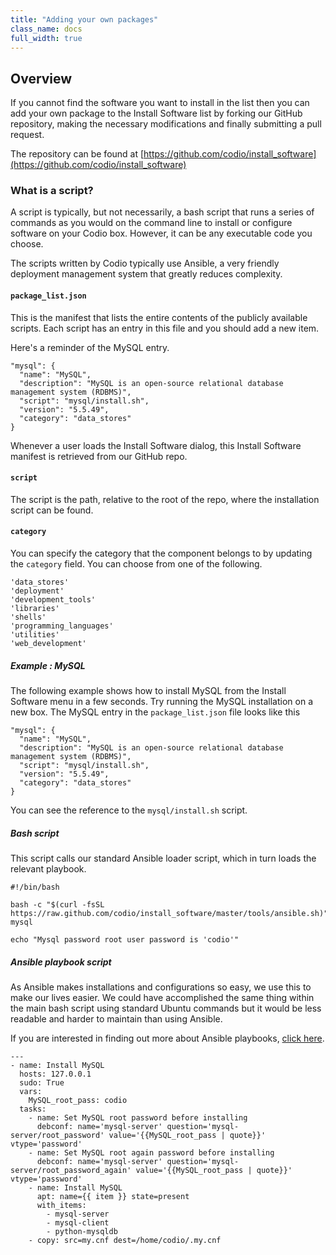 ```yaml
---
title: "Adding your own packages"
class_name: docs 
full_width: true
---
```


## Overview
If you cannot find the software you want to install in the list then you can add your own package to the Install Software list by forking our GitHub repository, making the necessary modifications and finally submitting a pull request.

The repository can be found at [https://github.com/codio/install_software](https://github.com/codio/install_software)

### What is a script?
A script is typically, but not necessarily, a bash script that runs a series of commands as you would on the command line to install or configure software on your Codio box. However, it can be any executable code you choose.

The scripts written by Codio typically use Ansible, a very friendly deployment management system that greatly reduces complexity.

#### `package_list.json`
This is the manifest that lists the entire contents of the publicly available scripts. Each script has an entry in this file and you should add a new item. 

Here's a reminder of the MySQL entry.

```
"mysql": {
  "name": "MySQL",
  "description": "MySQL is an open-source relational database management system (RDBMS)",
  "script": "mysql/install.sh",
  "version": "5.5.49",
  "category": "data_stores"
}
```

Whenever a user loads the Install Software dialog, this Install Software manifest is retrieved from our GitHub repo.

#### `script`
The script is the path, relative to the root of the repo, where the installation script can be found.

#### `category`
You can specify the category that the component belongs to by updating the `category` field. You can choose from one of the following.

```
'data_stores'
'deployment'
'development_tools'
'libraries'
'shells'
'programming_languages'
'utilities'
'web_development'
```

##### Example : MySQL
The following example shows how to install MySQL from the Install Software menu in a few seconds. Try running the MySQL installation on a new box. The MySQL entry in the `package_list.json` file looks like this

```
"mysql": {
  "name": "MySQL",
  "description": "MySQL is an open-source relational database management system (RDBMS)",
  "script": "mysql/install.sh",
  "version": "5.5.49",
  "category": "data_stores"
}
```

You can see the reference to the `mysql/install.sh` script.

##### Bash script
This script calls our standard Ansible loader script, which in turn loads the relevant playbook.

```
#!/bin/bash

bash -c "$(curl -fsSL https://raw.github.com/codio/install_software/master/tools/ansible.sh)" mysql

echo "Mysql password root user password is 'codio'"
```

##### Ansible playbook script
As Ansible makes installations and configurations so easy, we use this to make our lives easier. We could have accomplished the same thing within the main bash script using standard Ubuntu commands but it would be less readable and harder to maintain than using Ansible.

If you are interested in finding out more about Ansible playbooks, [click here](docs.ansible.com).

```
---
- name: Install MySQL
  hosts: 127.0.0.1
  sudo: True
  vars:
    MySQL_root_pass: codio
  tasks:
    - name: Set MySQL root password before installing
      debconf: name='mysql-server' question='mysql-server/root_password' value='{{MySQL_root_pass | quote}}' vtype='password'
    - name: Set MySQL root again password before installing
      debconf: name='mysql-server' question='mysql-server/root_password_again' value='{{MySQL_root_pass | quote}}' vtype='password'
    - name: Install MySQL
      apt: name={{ item }} state=present
      with_items:
        - mysql-server
        - mysql-client
        - python-mysqldb
    - copy: src=my.cnf dest=/home/codio/.my.cnf
```

